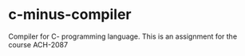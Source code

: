 # c-minus-compiler
Compiler for C- programming language. This is an assignment for the course ACH-2087
